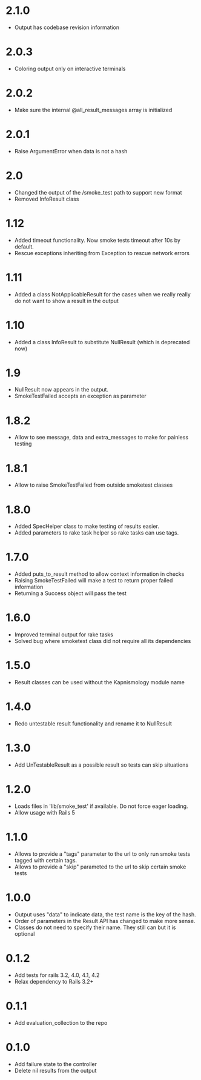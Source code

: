 # 2.1.0
* Output has codebase revision information

# 2.0.3
* Coloring output only on interactive terminals

# 2.0.2
* Make sure the internal @all\_result\_messages array is initialized

# 2.0.1
* Raise ArgumentError when data is not a hash

# 2.0
* Changed the output of the /smoke_test path to support new format
* Removed InfoResult class

# 1.12
* Added timeout functionality. Now smoke tests timeout after 10s by
  default.
* Rescue exceptions inheriting from Exception to rescue network errors

# 1.11
* Added a class NotApplicableResult for the cases when we really really
  do not want to show a result in the output

# 1.10
* Added a class InfoResult to substitute NullResult (which is deprecated now)

# 1.9
* NullResult now appears in the output.
* SmokeTestFailed accepts an exception as parameter

# 1.8.2
* Allow to see message, data and extra_messages to make for painless
  testing

# 1.8.1
* Allow to raise SmokeTestFailed from outside smoketest classes

# 1.8.0
* Added SpecHelper class to make testing of results easier.
* Added parameters to rake task helper so rake tasks can use tags.

# 1.7.0
* Added puts_to_result method to allow context information in checks
* Raising SmokeTestFailed will make a test to return proper failed information
* Returning a Success object will pass the test

# 1.6.0
* Improved terminal output for rake tasks
* Solved bug where smoketest class did not require all its dependencies

# 1.5.0
* Result classes can be used without the Kapnismology module name

# 1.4.0
* Redo untestable result functionality and rename it to NullResult

# 1.3.0
* Add UnTestableResult as a possible result so tests can skip situations

# 1.2.0
* Loads files in 'lib/smoke_test' if available. Do not force eager loading.
* Allow usage with Rails 5

# 1.1.0
* Allows to provide a "tags" parameter to the url to only run smoke tests tagged with certain tags.
* Allows to provide a "skip" parameted to the url to skip certain smoke tests

# 1.0.0
* Output uses "data" to indicate data, the test name is the key of the
  hash.
* Order of parameters in the Result API has changed to make more sense.
* Classes do not need to specify their name. They still can but it is
  optional

# 0.1.2
* Add tests for rails 3.2, 4.0, 4.1, 4.2
* Relax dependency to Rails 3.2+

# 0.1.1
* Add evaluation_collection to the repo

# 0.1.0
* Add failure state to the controller
* Delete nil results from the output
